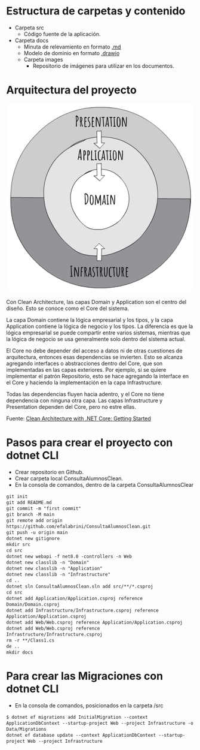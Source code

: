 # Estructura de carpetas y contenido
- Carpeta src 
    - Código fuente de la aplicación.
- Carpeta docs 
    - Minuta de relevamiento en formato [.md](https://commonmark.org/)
    - Modelo de dominio en formato [.drawio](https://marketplace.visualstudio.com/items?itemName=hediet.vscode-drawio)
    - Carpeta images
        - Repositorio de imágenes para utilizar en los documentos.


# Arquitectura del proyecto
![Clear architecture](./docs/images/CleanArchLayers.webp)

Con Clean Architecture, las capas Domain y Application son el centro del diseño. Esto se conoce como el Core del sistema.

La capa Domain contiene la lógica empresarial y los tipos, y la capa Application contiene la lógica de negocio y los tipos. La diferencia es que la lógica empresarial se puede compartir entre varios sistemas, mientras que la lógica de negocio se usa generalmente solo dentro del sistema actual.

El Core no debe depender del acceso a datos ni de otras cuestiones de arquitectura, entonces esas dependencias se invierten. Esto se alcanza agregando interfaces o abstracciones dentro del Core, que son implementadas en las capas exteriores. Por ejemplo, si se quiere implementar el patrón Repositorio, esto se hace agregando la interface en el Core y haciendo la implementación en la capa Infrastructure.

Todas las dependencias fluyen hacia adentro, y el Core no tiene dependencia con ninguna otra capa. Las capas Infrastructure y Presentation dependen del Core, pero no estre ellas.

Fuente: [Clean Architecture with .NET Core: Getting Started](https://jasontaylor.dev/clean-architecture-getting-started/)

# Pasos para crear el proyecto con dotnet CLI
- Crear repositorio en Github.
- Crear carpeta local ConsultaAlumnosClean.
- En la consola de comandos, dentro de la carpeta ConsultaAlumnosClear
```
git init
git add README.md
git commit -m "first commit"
git branch -M main
git remote add origin https://github.com/efalabrini/ConsultaAlumnosClean.git
git push -u origin main
dotnet new gitignore
mkdir src
cd src
dotnet new webapi -f net8.0 -controllers -n Web
dotnet new classlib -n "Domain"
dotnet new classlib -n "Application"
dotnet new classlib -n "Infrastructure"
cd ..
dotnet sln ConsultaAlumnosClean.sln add src/**/*.csproj
cd src
dotnet add Application/Application.csproj reference Domain/Domain.csproj
dotnet add Infrastructure/Infrastructure.csproj reference Application/Application.csproj
dotnet add Web/Web.csproj reference Application/Application.csproj
dotnet add Web/Web.csproj reference Infrastructure/Infrastructure.csproj
rm -r **/Class1.cs
de ..
mkdir docs
```
# Para crear las Migraciones con dotnet CLI
- En la consola de comandos, posicionados en la carpeta /src
```
$ dotnet ef migrations add InitialMigration --context ApplicationDbContext --startup-project Web --project Infrastructure -o Data/Migrations
dotnet ef database update --context ApplicationDbContext --startup-project Web --project Infrastructure
```

